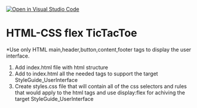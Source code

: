 [![Open in Visual Studio Code](https://classroom.github.com/assets/open-in-vscode-f059dc9a6f8d3a56e377f745f24479a46679e63a5d9fe6f495e02850cd0d8118.svg)](https://classroom.github.com/online_ide?assignment_repo_id=6262240&assignment_repo_type=AssignmentRepo)
# HTML-CSS flex TicTacToe
*Use only HTML main,header,button,content,footer tags to display the user interface.<br/>
1. Add index.html file with html structure
2. Add to index.html all the needed tags to support the target StyleGuide_UserInterface
3. Create styles.css file that will contain all of the css selectors and rules 
that would apply to the html tags and use display:flex for achiving the target StyleGuide_UserInterface